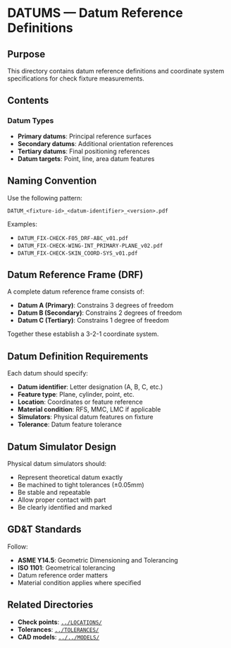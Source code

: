 # DATUMS — Datum Reference Definitions

## Purpose

This directory contains datum reference definitions and coordinate system specifications for check fixture measurements.

## Contents

### Datum Types
- **Primary datums**: Principal reference surfaces
- **Secondary datums**: Additional orientation references
- **Tertiary datums**: Final positioning references
- **Datum targets**: Point, line, area datum features

## Naming Convention

Use the following pattern:
```
DATUM_<fixture-id>_<datum-identifier>_<version>.pdf
```

Examples:
- `DATUM_FIX-CHECK-F05_DRF-ABC_v01.pdf`
- `DATUM_FIX-CHECK-WING-INT_PRIMARY-PLANE_v02.pdf`
- `DATUM_FIX-CHECK-SKIN_COORD-SYS_v01.pdf`

## Datum Reference Frame (DRF)

A complete datum reference frame consists of:
- **Datum A (Primary)**: Constrains 3 degrees of freedom
- **Datum B (Secondary)**: Constrains 2 degrees of freedom
- **Datum C (Tertiary)**: Constrains 1 degree of freedom

Together these establish a 3-2-1 coordinate system.

## Datum Definition Requirements

Each datum should specify:
- **Datum identifier**: Letter designation (A, B, C, etc.)
- **Feature type**: Plane, cylinder, point, etc.
- **Location**: Coordinates or feature reference
- **Material condition**: RFS, MMC, LMC if applicable
- **Simulators**: Physical datum features on fixture
- **Tolerance**: Datum feature tolerance

## Datum Simulator Design

Physical datum simulators should:
- Represent theoretical datum exactly
- Be machined to tight tolerances (±0.05mm)
- Be stable and repeatable
- Allow proper contact with part
- Be clearly identified and marked

## GD&T Standards

Follow:
- **ASME Y14.5**: Geometric Dimensioning and Tolerancing
- **ISO 1101**: Geometrical tolerancing
- Datum reference order matters
- Material condition applies where specified

## Related Directories

- **Check points**: [`../LOCATIONS/`](../LOCATIONS/)
- **Tolerances**: [`../TOLERANCES/`](../TOLERANCES/)
- **CAD models**: [`../../MODELS/`](../../MODELS/)
